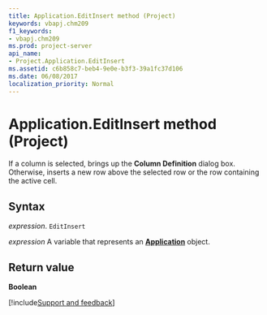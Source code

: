 ```yaml
---
title: Application.EditInsert method (Project)
keywords: vbapj.chm209
f1_keywords:
- vbapj.chm209
ms.prod: project-server
api_name:
- Project.Application.EditInsert
ms.assetid: c6b858c7-beb4-9e0e-b3f3-39a1fc37d106
ms.date: 06/08/2017
localization_priority: Normal
---
```



# Application.EditInsert method (Project)

If a column is selected, brings up the  **Column Definition** dialog box. Otherwise, inserts a new row above the selected row or the row containing the active cell.


## Syntax

_expression_. `EditInsert`

_expression_ A variable that represents an **[Application](Project.Application.md)** object.


## Return value

 **Boolean**

[!include[Support and feedback](~/includes/feedback-boilerplate.md)]